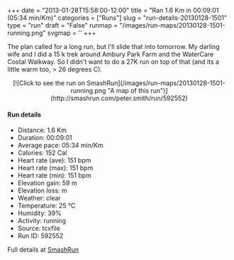 +++
date = "2013-01-28T15:58:00-12:00"
title = "Ran 1.6 Km in 00:09:01 (05:34 min/Km)"
categories = ["Runs"]
slug = "run-details-20130128-1501"
type = "run"
draft = "False"
runmap = "/images/run-maps/20130128-1501-running.png"
svgmap = '<polyline points="59 44, 62 42, 64 40, 68 36, 69 34, 71 32, 72 29, 75 27, 78 28, 82 28, 85 29, 91 31, 97 33, 100 35, 100 37, 98 39, 95 40, 94 43, 93 45, 92 48, 91 50, 90 53, 88 55, 88 57, 86 60, 88 62, 87 65, 84 69, 82 71, 79 72, 75 73, 72 73, 69 71, 62 73, 58 72, 49 70, 45 70, 38 69, 32 68, 28 67, 25 67, 19 64, 16 63, 5 63, 2 62, 2 59, 1 56, 0 53, 1 51, 2 48, 4 46, 6 44, 9 42, 12 42, 15 40, 17 39, 20 38, 23 37, 26 36, 29 34, 31 33, 34 31, 37 30, 40 29, 44 29, 47 29, 54 29, 61 28, 66 27, 65 29, 65 32, 63 34, 61 40, 60 42, 58 47, 57 50, 55 52, 51 56, 50 59, 49 61">'
+++

The plan called for a long run, but I'll slide that into tomorrow. My darling wife and I did a 15 k trek around Ambury Park Farm and the WaterCare Costal Walkway. So I didn't want to do a 27K run on top of that (and its a little warm too, > 26 degrees C). 

<!--more-->

<center>
[![Click to see the run on SmashRun](/images/run-maps/20130128-1501-running.png "A map of this run")](http://smashrun.com/peter.smith/run/592552)
</center>

#### Run details

* Distance: 1.6 Km
* Duration: 00:09:01
* Average pace: 05:34 min/Km
* Calories: 152 Cal
* Heart rate (ave): 151 bpm
* Heart rate (max): 151 bpm
* Heart rate (min): 151 bpm
* Elevation gain: 59 m
* Elevation loss:  m
* Weather: clear
* Temperature: 25 &deg;C
* Humidity: 39%
* Activity: running
* Source: tcxfile
* Run ID: 592552

Full details at [SmashRun](http://smashrun.com/peter.smith/run/592552)